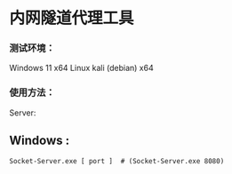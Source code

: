 # 内网隧道代理工具
### 测试环境：
  Windows 11 x64
  Linux kali (debian) x64
### 使用方法：

  Server:
  
Windows :  
-
    Socket-Server.exe [ port ]  # (Socket-Server.exe 8080)

